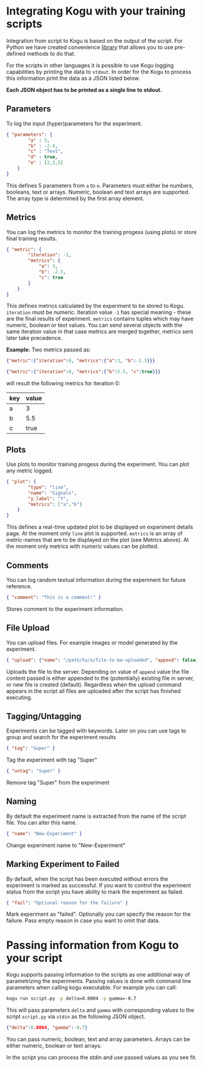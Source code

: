 # Integrating Kogu with your training scripts

Integration from script to Kogu is based on the output of the script. For Python we have created convenience [library](python-library.md) that allows you to use pre-defined methods to do that.

For the scripts in other languages it is possible to use Kogu logging capabilities by printing the data to ```stdout```. In order for the Kogu to process this information print the data as a JSON listed below.

**Each JSON object has to be printed as a single line to stdout.**

## Parameters
To log the input (hyper)parameters for the experiment.

```json
{ "parameters": {
        "a" : 3,
        "b" : -2.4,
        "c" : "Text",
        "d" : true,
        "e" : [2,3,5]
    }
}
```
This defines 5 parameters from ```a``` to ```e```. Parameters must either be numbers, booleans, text or arrays. Numeric, boolean and text arrays are supported. The array type is determined by the first array element.

## Metrics
You can log the metrics to monitor the training progess (using plots) or store final training results. 
```json
{ "metric": {
        "iteration": -1,
        "metrics": {
            "a": 3,
            "b": -2.5,
            "c": true
        }
    }
}
```
This defines metrics calculated by the experiment to be stored to Kogu. ```iteration``` must be numeric. Iteration value ```-1``` has special meaning - these are the final results of experiment. ```metrics``` contains tuples which may have numeric, boolean or text values. You can send several objects with the same iteration value in that case metrics are merged together, metrics sent later take precedence. 

**Example:**
Two metrics passed as: 
```json
{"metric":{"iteration":0, "metrics":{"a":3, "b":-2.5}}}

{"metric":{"iteration":0, "metrics":{"b":5.5, "c":true}}}
```
will result the following metrics for iteration 0:

key | value
-- | --
a | 3
b | 5.5
c | true

## Plots
Use plots to monitor training progess during the experiment. You can plot any metric logged.
```json
{ "plot": {
        "type": "line",
        "name": "Signals",
        "y_label": "Y",
        "metrics": ["a","b"]
    }
}
```
This defines a real-time updated plot to be displayed on experiment details page. At the moment only ```line``` plot is supported. ```metrics``` is an array of metric-names that are to be displayed on the plot (see Metrics above). At the moment only metrics with numeric values can be plotted.

## Comments
You can log random textual information during the experiment for future reference.
```json
{ "comment": "This is a comment!" }
```
Stores comment to the experiment information.

## File Upload
You can upload files. For example images or model generated by the experiment.
```json
{ "upload": {"name": "/path/to/a/file-to-be-uploaded", "append": false} }
```
Uploads the file to the server. Depending on value of ```append``` value the file content passed is either appended to the (potentially) existing file in server, or new file is created (default). Regardless when the upload command appears in the script all files are uploaded after the script has finished executing.

## Tagging/Untagging
Experiments can be tagged with keywords. Later on you can use tags to group and search for the experiment results
```json
{ "tag": "Super" }
```
Tag the experiment with tag "Super"

```json
{ "untag": "Super" }
```
Remove tag "Super" from the experiment


## Naming
By default the experiment name is extracted from the name of the script file. You can alter this name.
```json
{ "name": "New-Experiment" }
```
Change experiment name to "New-Experiment"

## Marking Experiment to Failed
By default, when the script has been executed without errors the experiment is marked as successful. If you want to control the experiment status from the script you have ability to mark the experiment as failed.
```json
{ "fail": "Optional reason for the failure" }
```
Mark experiment as "failed". Optionally you can specify the reason for the failure. Pass empty reason in case you want to omit that data.


# Passing information from Kogu to your script
Kogu supports passing information to the scripts as one additional way of parametrizing the experiments. Passing values is done with command line parameters when calling kogu executable. For example you can call:

```bash
kogu run script.py -p delta=0.0004 -p gamma=-0.7
```
This will pass parameters ```delta``` and ```gamma``` with corresponding values to the script ```script.py``` via ```stdin``` as the following JSON object.

```json
{"delta":0.0004, "gamma":-0.7}
``` 

You can pass numeric, boolean, text and array parameters. Arrays can be either numeric, boolean or text arrays.

In the script you can process the stdin and use passed values as you see fit.
